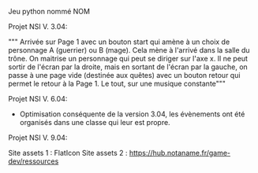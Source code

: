 Jeu python nommé NOM

Projet NSI V. 3.04:

""" Arrivée sur Page 1 avec un bouton start qui amène à un choix de personnage A (guerrier) ou B (mage). Cela mène à l'arrivé dans la salle du trône. On maitrise un
personnage qui peut se diriger sur l'axe x. Il ne peut sortir de l'écran par la droite, mais en sortant de l'écran par la gauche, on passe à une page vide (destinée aux
quêtes) avec un bouton retour qui permet le retour à la Page 1. Le tout, sur une musique constante"""

Projet NSI V. 6.04:
- Optimisation conséquente de la version 3.04, les évènements ont été organisés dans une classe qui leur est propre.

Projet NSI V. 9.04:

Site assets 1 : FlatIcon
Site assets 2 : https://hub.notaname.fr/game-dev/ressources
